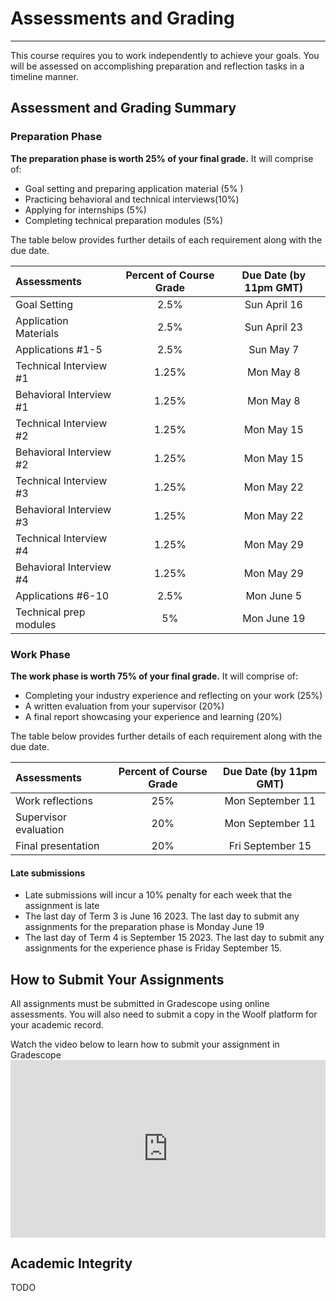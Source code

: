 # Assessments and Grading
---

This course requires you to work independently to achieve your goals. You will be assessed on accomplishing preparation and reflection tasks in a timeline manner.

## Assessment and Grading Summary

### Preparation Phase

**The preparation phase is worth 25% of your final grade.** It will comprise of:
- Goal setting and preparing application material (5% )
- Practicing behavioral and technical interviews(10%)
- Applying for internships (5%)
- Completing technical preparation modules (5%)

The table below provides further details of each requirement along with the due date. 

| Assessments                                         | Percent of Course Grade       | Due Date (by 11pm GMT)    
| :---                                                |    :----:                     |  :----:                   
| Goal Setting                                        | 2.5%                          | Sun April 16 
| Application Materials                               | 2.5%                          | Sun April 23
| Applications #1-5                                   | 2.5%                          | Sun May 7
| Technical Interview #1                              | 1.25%                         | Mon May 8
| Behavioral Interview #1                             | 1.25%                         | Mon May 8
| Technical Interview #2                              | 1.25%                         | Mon May 15
| Behavioral Interview #2                             | 1.25%                         | Mon May 15
| Technical Interview #3                              | 1.25%                         | Mon May 22
| Behavioral Interview #3                             | 1.25%                         | Mon May 22
| Technical Interview #4                              | 1.25%                         | Mon May 29
| Behavioral Interview #4                             | 1.25%                         | Mon May 29
| Applications #6-10                                  | 2.5%                          | Mon June 5
| Technical prep modules                              | 5%                            | Mon June 19       

### Work Phase

**The work phase is worth 75% of your final grade.** It will comprise of:
- Completing your industry experience and reflecting on your work (25%)
- A written evaluation from your supervisor (20%)
- A final report showcasing your experience and learning (20%)

The table below provides further details of each requirement along with the due date. 


| Assessments                                         | Percent of Course Grade       | Due Date (by 11pm GMT)    
| :---                                                |    :----:                     |  :----:                   
| Work reflections                                    | 25%                           | Mon September 11
| Supervisor evaluation                               | 20%                           | Mon September 11          
| Final presentation                                  | 20%                           | Fri September 15 

#### Late submissions
 
- Late submissions will incur a 10% penalty for each week that the assignment is late
- The last day of Term 3 is June 16 2023. The last day to submit any assignments for the preparation phase is Monday June 19 
- The last day of Term 4 is September 15 2023. The last day to submit any assignments for the experience phase is Friday September 15.


## How to Submit Your Assignments

All assignments must be submitted in Gradescope using online assessments. You will also need to submit a copy in the Woolf platform for your academic record.

<aside> Watch the video below to learn how to submit your assignment in Gradescope</aside>
<div style="position: relative; padding-bottom: 56.25%; height: 0;">
 <iframe width="560" height="315" src="https://www.youtube.com/embed/HrYJGTnNnzU" title="YouTube video player" frameborder="0" allow="accelerometer; autoplay; clipboard-write; encrypted-media; gyroscope; picture-in-picture; web-share" allowfullscreen style="position: absolute; top: 0; left: 0; width: 100%; height: 100%;"
></iframe>
</div>

## Academic Integrity
TODO
